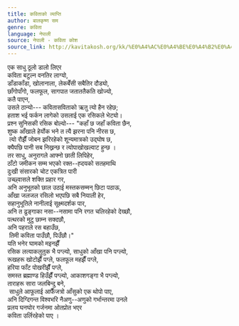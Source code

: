 ```yaml
---
title: कविताको व्याप्ति
author: बालकृष्ण सम
genre: कविता
language: नेपाली
source: नेपाली - कविता कोश
source_link: http://kavitakosh.org/kk/%E0%A4%AC%E0%A4%BE%E0%A4%B2%E0%A4%95%E0%A5%83%E0%A4%B7%E0%A5%8D%E0%A4%A3_%E0%A4%B8%E0%A4%AE
---
```


एक साधु ठूलो डालो लिएर  
कविता बटुल्न वनतिर लाग्यो,  
डाँडाकाँडा, खोलानाला, लेकबेँसी सबैतिर दौड्यो,  
छाँगोपाँगो, फलफूल, सागपात जताततैकति खोज्यो,  
कतै पाएन,  
उसले ठान्यो--- कवितासविताको ऋतु त्यो हैन रहेछ;  
हताश भई फर्कन लागेको उसलाई एक रसिकले भेट्यो।  
प्रश्न सुनिसकी रसिक बोल्यो--- "कहाँ छ जहाँ कविता छैन,  
शुष्क आँखाले हेर्योक भने त त्यै झरना पनि नीरस छ,  
 त्यो रौझैँ जोबन झरिरहेको शून्यमात्रको उद्घोष छ,  
क्यैपछि पानी सब निख्रन्छ र त्योपाखोखल्वाट हुन्छ ।  
तर साधु, अनुरागले आफ्नो छाती लिपिहेर,  
ठाँटो जमीकन सम्म भएको रक्त--ह्दयको सतहमाथि  
दुःखी संसारको चोट एकत्रित पारी  
उच्छ्वासले शक्ति प्रहार गर,  
अनि अनुभूतको छाल उठाई मस्तकसम्मन् छिटा पठाऊ,  
आँखा जलजल रसिलो भएपछि सबै नियाली हेर,  
सहानुभूतिले नानीलाई सूक्ष्मदर्शक पार,  
अनि त ढुङ्गाका नसा--नसामा पनि रगत चलिरहेको देख्छौ,  
पत्थरको मुटु छाम्न सक्दछौ,  
अनि पहराले रस बहाउँछ,  
 तिमी कविता पाउँछौ, पिउँछौ।"  
यति भनेर घामको मइनझैँ  
रसिक लत्याकलुतुक भै पग्ल्यो, साधुको आँखा पनि पग्ल्यो,  
रूखहरू खोटोझैँ पग्ले, फलफूल महझैँ पग्ले,  
हरिया फाँट पोखरीझैँ पग्ले,  
समस्त ब्रह्माण्ड हिउँझैँ पग्ल्यो, आकाशगङ्गा भै पग्ल्यो,  
ताराहरू सारा जलबिन्दु बने,  
 साधुले आफूलाई आफैँजत्रो आँसुको एक थोपो पाए,  
अनि दिग्दिगन्त विश्वभरि नैअणु--अणुको गर्भान्तरमा उनले  
प्रलय घनघोर गर्जनमा ओतप्रोत भएर  
कविता उर्लिरहेको पाए ।
